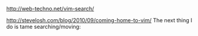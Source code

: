http://web-techno.net/vim-search/

http://stevelosh.com/blog/2010/09/coming-home-to-vim/
The next thing I do is tame searching/moving:



